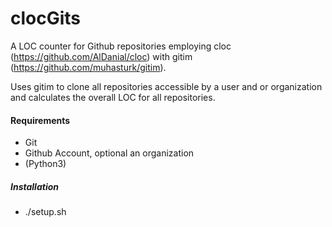 # clocGits
A LOC counter for Github repositories
employing cloc (https://github.com/AlDanial/cloc) with gitim (https://github.com/muhasturk/gitim).

Uses gitim to clone all repositories accessible by a user and or organization and calculates the overall LOC for all repositories.

#### Requirements
- Git
- Github Account, optional an organization
- (Python3)

##### Installation
- ./setup.sh
